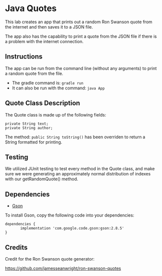 # Java Quotes

This lab creates an app that prints out a random Ron Swanson quote from the internet and then saves it to a JSON file.

The app also has the capability to print a quote from the JSON file if there is a problem with the internet connection.


## Instructions

The app can be run from the command line (without any arguments) to print a random quote from the file.   
* The gradle command is:
```gradle run```   
* It can also be run with the command:
```java App```


## Quote Class Description

The Quote class is made up of the following fields:   
```
private String text;
private String author;
```   
     
The method: ```public String toString()``` has been overriden to return a String formatted for printing.

       
## Testing

We utilized JUnit testing to test every method in the Quote class, and make sure we were generating an approximately normal distribution of indexes with our getRandomQuote() method.


## Dependencies

* [Gson](https://github.com/google/gson)    

To install Gson, copy the following code into your dependencies:   
```
dependencies {
       implementation 'com.google.code.gson:gson:2.8.5'
}
```

## Credits

Credit for the Ron Swanson quote generator:

https://github.com/jamesseanwright/ron-swanson-quotes
